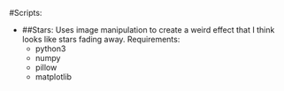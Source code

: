
#Scripts:
  - ##Stars:
    Uses image manipulation to create a weird effect that I think looks like stars fading away.
    Requirements:
      - python3
      - numpy
      - pillow
      - matplotlib

